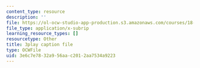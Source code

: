```yaml
---
content_type: resource
description: ''
file: https://ol-ocw-studio-app-production.s3.amazonaws.com/courses/18-01sc-single-variable-calculus-fall-2010/3e6c7e7832a956aac2012aa7534a9223_Psks_KK0YZ8.srt
file_type: application/x-subrip
learning_resource_types: []
resourcetype: Other
title: 3play caption file
type: OCWFile
uid: 3e6c7e78-32a9-56aa-c201-2aa7534a9223
---
```

